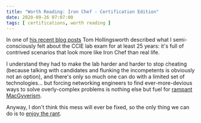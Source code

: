```yaml
---
title: "Worth Reading: Iron Chef - Certification Edition"
date: 2020-09-26 07:07:00
tags: [ certifications, worth reading ]
---
```

In one of [his recent blog posts](https://networkingnerd.net/2020/08/28/iron-chef-certification-edition/) Tom Hollingsworth described what I semi-consciously felt about the CCIE lab exam for at least 25 years: it's full of contrived scenarios that look more like Iron Chef than real life. 

I understand they had to make the lab harder and harder to stop cheating (because talking with candidates and flunking the incompetents is obviously not an option), and there's only so much one can do with a limited set of technologies... but forcing networking engineers to find ever-more-devious ways to solve overly-complex problems is nothing else but fuel for [rampant MacGyverism](/2013/08/temper-your-macgyver-streak/).

Anyway, I don't think this mess will ever be fixed, so the only thing we can do is to [enjoy the rant](https://networkingnerd.net/2020/08/28/iron-chef-certification-edition/).
